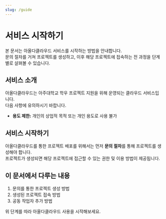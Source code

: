 ```yaml
---
slug: /guide
---
```


# 서비스 시작하기

본 문서는 아올다클라우드 서비스를 시작하는 방법을 안내합니다.  
문의 절차를 거쳐 프로젝트를 생성하고, 이후 해당 프로젝트에 접속하는 전 과정을 단계별로 살펴볼 수 있습니다.

## 서비스 소개

아올다클라우드는 아주대학교 학우 프로젝트 지원을 위해 운영되는 클라우드 서비스입니다.  
다음 사항에 유의하시기 바랍니다.
- **용도 제한:** 개인의 상업적 목적 또는 개인 용도로 사용 불가

## 서비스 시작하기

아올다클라우드를 통한 프로젝트 배포를 위해서는 먼저 **문의 절차**를 통해 프로젝트를 생성해야 합니다.  
프로젝트가 생성되면 해당 프로젝트에 접근할 수 있는 권한 및 이용 방법이 제공됩니다.

## 이 문서에서 다루는 내용

1. 문의를 통한 프로젝트 생성 방법  
2. 생성된 프로젝트 접속 방법
3. 공동 작업자 추가 방법

위 단계를 따라 아올다클라우드 사용을 시작해보세요.
